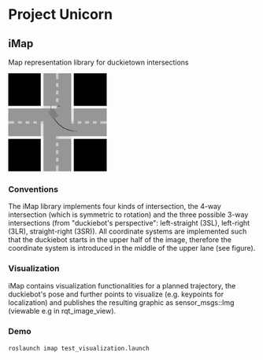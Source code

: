 # Project Unicorn


## iMap

Map representation library for duckietown intersections 

<img src="documentation/imap/imap_example.png" alt="" style="width: 200px;"/>

### Conventions

The iMap library implements four kinds of intersection, the 4-way intersection (which is symmetric to rotation) and the three possible 3-way intersections (from "duckiebot's perspective": left-straight (3SL), left-right (3LR), straight-right (3SR)). All coordinate systems are implemented such that the duckiebot starts in the upper half of the image, therefore the coordinate system is introduced in the middle of the upper lane (see figure). 

### Visualization

iMap contains visualization functionalities for a planned trajectory, the duckiebot's pose and further points to visualize (e.g. keypoints for localization) and publishes the resulting graphic as sensor_msgs::Img (viewable e.g in rqt_image_view). 

### Demo

```
roslaunch imap test_visualization.launch
```
